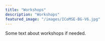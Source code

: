 ```yaml
---
title: "Workshops"
description: "Workshops"
featured_image: "/images/ICoMSE-BG-V6.jpg"
---
```

Some text about workshops if needed.